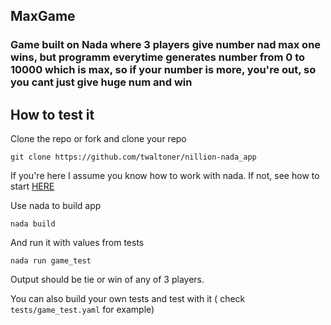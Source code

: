 ## MaxGame
### Game built on Nada where 3 players give number nad max one wins, but programm everytime generates number from 0 to 10000 which is max, so if your number is more, you're out, so you cant just give huge num and win

## How to test it
Clone the repo or fork and clone your repo
```
git clone https://github.com/twaltoner/nillion-nada_app
```
If you're here I assume you know how  to work with nada. If not, see how to start [HERE](https://docs.nillion.com/nada-by-example)

Use nada to build app
```
nada build
```
And run it with values from tests
```
nada run game_test
```
Output should be tie or win of any of 3 players.

You can also build your own tests and test with it ( check ```tests/game_test.yaml``` for example)
